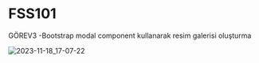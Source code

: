 # FSS101
GÖREV3
-Bootstrap modal component kullanarak resim galerisi oluşturma

![2023-11-18_17-07-22](https://github.com/sedadede10/FSS101/assets/79168222/4b99f685-314e-4430-bc0a-3972875368d5)
